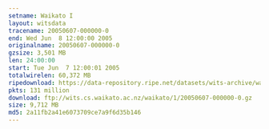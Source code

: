 ```yaml
---
setname: Waikato I
layout: witsdata
tracename: 20050607-000000-0
end: Wed Jun  8 12:00:00 2005
originalname: 20050607-000000-0
gzsize: 3,501 MB
len: 24:00:00
start: Tue Jun  7 12:00:01 2005
totalwirelen: 60,372 MB
ripedownload: https://data-repository.ripe.net/datasets/wits-archive/waikato/1/20050607-000000-0.gz
pkts: 131 million
download: ftp://wits.cs.waikato.ac.nz/waikato/1/20050607-000000-0.gz
size: 9,712 MB
md5: 2a11fb2a41e6073709ce7a9f6d35b146
---
```


